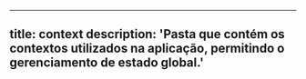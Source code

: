 
---
title: context
description: 'Pasta que contém os contextos utilizados na aplicação, permitindo o gerenciamento de estado global.'
---
